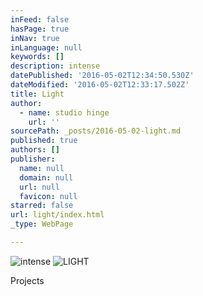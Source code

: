 ```yaml
---
inFeed: false
hasPage: true
inNav: true
inLanguage: null
keywords: []
description: intense
datePublished: '2016-05-02T12:34:50.530Z'
dateModified: '2016-05-02T12:33:17.502Z'
title: Light
author:
  - name: studio hinge
    url: ''
sourcePath: _posts/2016-05-02-light.md
published: true
authors: []
publisher:
  name: null
  domain: null
  url: null
  favicon: null
starred: false
url: light/index.html
_type: WebPage

---
```

![intense](https://the-grid-user-content.s3-us-west-2.amazonaws.com/98537691-4fb4-49da-852a-3f7c3b2c2e39.jpg)
![LIGHT](https://the-grid-user-content.s3-us-west-2.amazonaws.com/135ea164-e87a-432f-9de3-6e2be4c4e5cf.jpg)

Projects